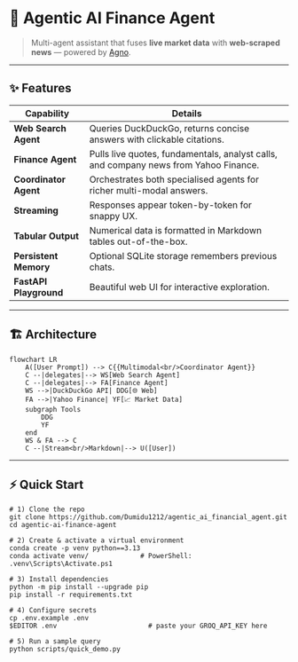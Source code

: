 # 🧠 Agentic AI Finance Agent

> Multi-agent assistant that fuses **live market data** with **web-scraped news** — powered by [Agno](https://pypi.org/project/agno/).

---

## ✨ Features

| Capability            | Details                                                                                                   |
|-----------------------|------------------------------------------------------------------------------------------------------------|
| **Web Search Agent**  | Queries DuckDuckGo, returns concise answers with clickable citations.                                     |
| **Finance Agent**     | Pulls live quotes, fundamentals, analyst calls, and company news from Yahoo Finance.                      |
| **Coordinator Agent** | Orchestrates both specialised agents for richer multi-modal answers.                                      |
| **Streaming**         | Responses appear token-by-token for snappy UX.                                                            |
| **Tabular Output**    | Numerical data is formatted in Markdown tables out-of-the-box.                                            |
| **Persistent Memory** | Optional SQLite storage remembers previous chats.                                                         |
| **FastAPI Playground**| Beautiful web UI for interactive exploration.                                                             |

---

## 🏗️ Architecture

```mermaid
flowchart LR
    A([User Prompt]) --> C{{Multimodal<br/>Coordinator Agent}}
    C --|delegates|--> WS[Web Search Agent]
    C --|delegates|--> FA[Finance Agent]
    WS -->|DuckDuckGo API| DDG[🌐 Web]
    FA -->|Yahoo Finance| YF[📈 Market Data]
    subgraph Tools
        DDG
        YF
    end
    WS & FA --> C
    C --|Stream<br/>Markdown|--> U([User])
``` 
---

## ⚡ Quick Start

```
# 1) Clone the repo
git clone https://github.com/Dumidu1212/agentic_ai_financial_agent.git
cd agentic-ai-finance-agent

# 2) Create & activate a virtual environment
conda create -p venv python==3.13
conda activate venv/             # PowerShell: .venv\Scripts\Activate.ps1

# 3) Install dependencies
python -m pip install --upgrade pip
pip install -r requirements.txt

# 4) Configure secrets
cp .env.example .env
$EDITOR .env                       # paste your GROQ_API_KEY here

# 5) Run a sample query
python scripts/quick_demo.py
